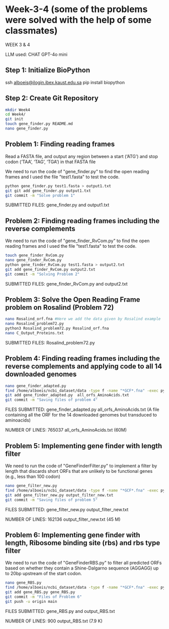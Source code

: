 # Week-3-4 (some of the problems were solved with the help of some classmates)
WEEK 3 & 4

LLM used: CHAT GPT-4o mini
## Step 1: Initialize BioPython

ssh alboeis@ilogin.ibex.kaust.edu.sa
pip install biopython
## Step 2: Create Git Repository
```bash 
mkdir Week4
cd Week4/
git init
touch gene_finder.py README.md
nano gene_finder.py
```
## Problem 1: Finding reading frames

Read a FASTA file, and output any region between a start (‘ATG’) and stop codon (‘TAA’, ‘TAG’, ‘TGA’) in that FASTA file

We need to run the code of "gene_finder.py" to find the open reading frames and I used the file "test1.fasta" to test the code.
```bash
python gene_finder.py test1.fasta > output1.txt
git git add gene_finder.py output1.txt
git commit -m "Solve problem 1"
```

SUBMITTED FILES: gene_finder.py and output1.txt


## Problem 2: Finding reading frames including the reverse complements

We need to run the code of "gene_finder_RvCom.py" to find the open reading frames and I used the file "test1.fasta" to test the code.
```bash
touch gene_finder_RvCom.py
nano gene_finder_RvCom.py 
python gene_finder_RvCom.py test1.fasta > output2.txt
git add gene_finder_RvCom.py output2.txt
git commit -m "Solving Problem 2"
```
SUBMITTED FILES: gene_finder_RvCom.py and output2.txt

## Problem 3: Solve the Open Reading Frame problem on Rosalind (Problem 72)
```bash
nano Rosalind_orf.fna #Here we add the data given by Rosalind example
nano Rosalind_problem72.py
python3 Rosalind_problem72.py Rosalind_orf.fna
nano C_Output_Proteins.txt
```
SUBMITTED FILES: Rosalind_problem72.py

## Problem 4: Finding reading frames including the reverse complements and applying code to all 14 downloaded genomes
```bash
nano gene_finder_adapted.py 
find /home/alboeis/ncbi_dataset/data -type f -name "*GCF*.fna" -exec python gene_finder_adapted.py {} all_orfs_adapted.txt \;
git add gene_finder_adapted.py  all_orfs_AminoAcids.txt
git commit -m "Saving files of problem 4"
```
FILES SUBMITTED: gene_finder_adapted.py all_orfs_AminoAcids.txt (A file containing all the ORF for the 14 downloaded genomes but transduced to aminoacids)

NUMBER OF LINES: 765037 all_orfs_AminoAcids.txt (60M)

## Problem 5: Implementing gene finder with length filter

We need to run the code of "GeneFinderFilter.py" to implement a filter by length that discards short ORFs that are unlikely to be functional genes (e.g., less than 100 codon)
```bash
nano gene_filter_new.py
find /home/alboeis/ncbi_dataset/data -type f -name "*GCF*.fna" -exec python gene_filter_new.py {} output_filter_new.txt -l 100 \;
git add gene_filter_new.py output_filter_new.txt
git commit -m "Saving files of problem 5"
```
FILES SUBMITTED: gene_filter_new.py output_filter_new.txt

NUMBER OF LINES: 162136 output_filter_new.txt (45 M)

## Problem 6: Implementing gene finder with length, Ribosome binding site (rbs) and rbs type filter

We need to run the code of "GeneFinderRBS.py" to filter all predicted ORFs based on whether they contain a Shine-Dalgarno sequence (AGGAGG) up to 20bp upstream of the start codon.
```bash
nano gene_RBS.py
find /home/alboeis/ncbi_dataset/data -type f -name "*GCF*.fna" -exec python gene_RBS.py {} output_RBS.txt -l 100 -r AGGAGG -u 20 \;
git add gene_RBS.py gene_RBS.py
git commit -m "Files of Problem 6"
git push -u origin main
```
FILES SUBMITTED: gene_RBS.py and output_RBS.txt

NUMBER OF LINES: 900 output_RBS.txt (7.9 K)
